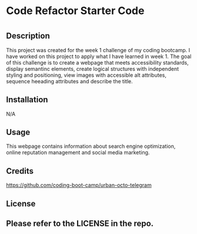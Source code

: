 # Code Refactor Starter Code
# <Your-Project-Title>

## Description

This project was created for the week 1 challenge of my coding bootcamp. I have worked on this project to apply what I have learned in week 1. The goal of this challenge is to create a webpage that meets accessibility standards, display semantinc elements, create logical structures with independent styling and positioning, view images with accessible alt attributes, sequence heeading attributes and describe the title.


## Installation
N/A

## Usage

This webpage contains information about search engine optimization, online reputation management and social media marketing.

## Credits

https://github.com/coding-boot-camp/urban-octo-telegram

## License

Please refer to the LICENSE in the repo.
---

 